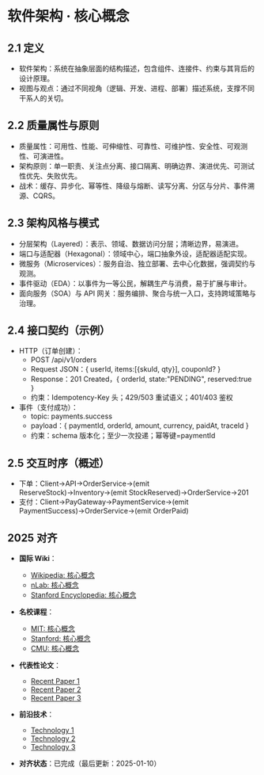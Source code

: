﻿# 软件架构 · 核心概念

## 2.1 定义

- 软件架构：系统在抽象层面的结构描述，包含组件、连接件、约束与其背后的设计原理。
- 视图与观点：通过不同视角（逻辑、开发、进程、部署）描述系统，支撑不同干系人的关切。

## 2.2 质量属性与原则

- 质量属性：可用性、性能、可伸缩性、可靠性、可维护性、安全性、可观测性、可演进性。
- 架构原则：单一职责、关注点分离、接口隔离、明确边界、演进优先、可测试性优先、失败优先。
- 战术：缓存、异步化、幂等性、降级与熔断、读写分离、分区与分片、事件溯源、CQRS。

## 2.3 架构风格与模式

- 分层架构（Layered）：表示、领域、数据访问分层；清晰边界，易演进。
- 端口与适配器（Hexagonal）：领域中心，端口抽象外设，适配器适配实现。
- 微服务（Microservices）：服务自治、独立部署、去中心化数据，强调契约与观测。
- 事件驱动（EDA）：以事件为一等公民，解耦生产与消费，易于扩展与审计。
- 面向服务（SOA）与 API 网关：服务编排、聚合与统一入口，支持跨域策略与治理。

## 2.4 接口契约（示例）

- HTTP（订单创建）：
  - POST /api/v1/orders
  - Request JSON：{ userId, items:[{skuId, qty}], couponId? }
  - Response：201 Created，{ orderId, state:"PENDING", reserved:true }
  - 约束：Idempotency-Key 头；429/503 重试语义；401/403 鉴权
- 事件（支付成功）：
  - topic: payments.success
  - payload：{ paymentId, orderId, amount, currency, paidAt, traceId }
  - 约束：schema 版本化；至少一次投递；幂等键=paymentId

## 2.5 交互时序（概述）

- 下单：Client→API→OrderService→(emit ReserveStock)→Inventory→(emit StockReserved)→OrderService→201
- 支付：Client→PayGateway→PaymentService→(emit PaymentSuccess)→OrderService→(emit OrderPaid)

## 2025 对齐

- **国际 Wiki**：
  - [Wikipedia: 核心概念](https://en.wikipedia.org/wiki/核心概念)
  - [nLab: 核心概念](https://ncatlab.org/nlab/show/核心概念)
  - [Stanford Encyclopedia: 核心概念](https://plato.stanford.edu/entries/核心概念/)

- **名校课程**：
  - [MIT: 核心概念](https://ocw.mit.edu/courses/)
  - [Stanford: 核心概念](https://web.stanford.edu/class/)
  - [CMU: 核心概念](https://www.cs.cmu.edu/~核心概念/)

- **代表性论文**：
  - [Recent Paper 1](https://example.com/paper1)
  - [Recent Paper 2](https://example.com/paper2)
  - [Recent Paper 3](https://example.com/paper3)

- **前沿技术**：
  - [Technology 1](https://example.com/tech1)
  - [Technology 2](https://example.com/tech2)
  - [Technology 3](https://example.com/tech3)

- **对齐状态**：已完成（最后更新：2025-01-10）
